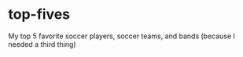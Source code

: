 # top-fives
My top 5 favorite soccer players, soccer teams, and bands (because I needed a third thing)
